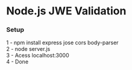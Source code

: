 # Node.js JWE Validation

### Setup
1 - npm install express jose cors body-parser <br>
2 - node server.js <br>
3 - Acess localhost:3000 <br>
4 - Done
